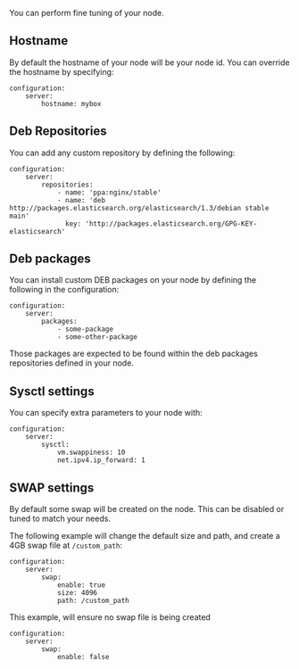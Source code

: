 You can perform fine tuning of your node.

## Hostname

By default the hostname of your node will be your node id. You can override the hostname by specifying:

    configuration:
        server:
            hostname: mybox

## Deb Repositories

You can add any custom repository by defining the following:

    configuration:
        server:
            repositories:
                - name: 'ppa:nginx/stable'
                - name: 'deb http://packages.elasticsearch.org/elasticsearch/1.3/debian stable main'
                  key: 'http://packages.elasticsearch.org/GPG-KEY-elasticsearch'

## Deb packages

You can install custom DEB packages on your node by defining the following in the configuration:

    configuration:
        server:
            packages:
                - some-package
                - some-other-package

Those packages are expected to be found within the deb packages repositories defined in your node.

## Sysctl settings

You can specify extra parameters to your node with:

    configuration:
        server:
            sysctl:
                vm.swappiness: 10
                net.ipv4.ip_forward: 1

## SWAP settings

By default some swap will be created on the node. This can be disabled or tuned to match your needs.

The following example will change the default size and path, and create a 4GB swap file at `/custom_path`:

    configuration:
        server:
            swap:
                enable: true
                size: 4096
                path: /custom_path

This example, will ensure no swap file is being created

    configuration:
        server:
            swap:
                enable: false
